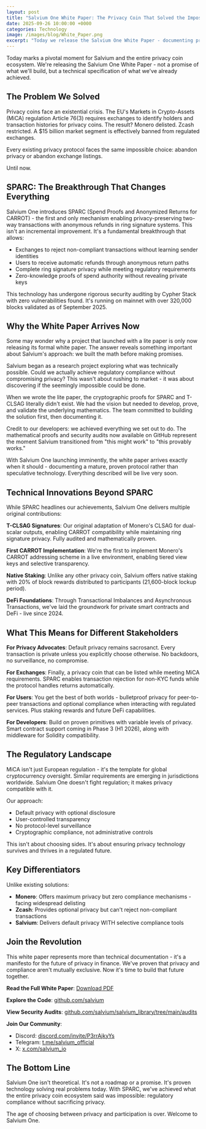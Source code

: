 ```yaml
---
layout: post
title: "Salvium One White Paper: The Privacy Coin That Solved the Impossible"
date: 2025-09-26 10:00:00 +0000
categories: Technology
image: /images/blog/White_Paper.png
excerpt: "Today we release the Salvium One White Paper - documenting proven technology that achieves what the privacy coin ecosystem said was impossible: regulatory compliance without sacrificing privacy."
---
```


Today marks a pivotal moment for Salvium and the entire privacy coin ecosystem. We're releasing the Salvium One White Paper - not a promise of what we'll build, but a technical specification of what we've already achieved.

## The Problem We Solved

Privacy coins face an existential crisis. The EU's Markets in Crypto-Assets (MiCA) regulation Article 76(3) requires exchanges to identify holders and transaction histories for privacy coins. The result? Monero delisted. Zcash restricted. A $15 billion market segment is effectively banned from regulated exchanges.

Every existing privacy protocol faces the same impossible choice: abandon privacy or abandon exchange listings.

Until now.

## SPARC: The Breakthrough That Changes Everything

Salvium One introduces SPARC (Spend Proofs and Anonymized Returns for CARROT) - the first and only mechanism enabling privacy-preserving two-way transactions with anonymous refunds in ring signature systems. This isn't an incremental improvement. It's a fundamental breakthrough that allows:

- Exchanges to reject non-compliant transactions without learning sender identities
- Users to receive automatic refunds through anonymous return paths
- Complete ring signature privacy while meeting regulatory requirements
- Zero-knowledge proofs of spend authority without revealing private keys

This technology has undergone rigorous security auditing by Cypher Stack with zero vulnerabilities found. It's running on mainnet with over 320,000 blocks validated as of September 2025.

## Why the White Paper Arrives Now

Some may wonder why a project that launched with a lite paper is only now releasing its formal white paper. The answer reveals something important about Salvium's approach: we built the math before making promises.

Salvium began as a research project exploring what was technically possible. Could we actually achieve regulatory compliance without compromising privacy? This wasn't about rushing to market - it was about discovering if the seemingly impossible could be done.

When we wrote the lite paper, the cryptographic proofs for SPARC and T-CLSAG literally didn't exist. We had the vision but needed to develop, prove, and validate the underlying mathematics. The team committed to building the solution first, then documenting it.

Credit to our developers: we achieved everything we set out to do. The mathematical proofs and security audits now available on GitHub represent the moment Salvium transitioned from "this might work" to "this provably works."

With Salvium One launching imminently, the white paper arrives exactly when it should - documenting a mature, proven protocol rather than speculative technology. Everything described will be live very soon.

## Technical Innovations Beyond SPARC

While SPARC headlines our achievements, Salvium One delivers multiple original contributions:

**T-CLSAG Signatures**: Our original adaptation of Monero's CLSAG for dual-scalar outputs, enabling CARROT compatibility while maintaining ring signature privacy. Fully audited and mathematically proven.

**First CARROT Implementation**: We're the first to implement Monero's CARROT addressing scheme in a live environment, enabling tiered view keys and selective transparency.

**Native Staking**: Unlike any other privacy coin, Salvium offers native staking with 20% of block rewards distributed to participants (21,600-block lockup period).

**DeFi Foundations**: Through Transactional Imbalances and Asynchronous Transactions, we've laid the groundwork for private smart contracts and DeFi - live since 2024.

## What This Means for Different Stakeholders

**For Privacy Advocates**: Default privacy remains sacrosanct. Every transaction is private unless you explicitly choose otherwise. No backdoors, no surveillance, no compromise.

**For Exchanges**: Finally, a privacy coin that can be listed while meeting MiCA requirements. SPARC enables transaction rejection for non-KYC funds while the protocol handles returns automatically.

**For Users**: You get the best of both worlds - bulletproof privacy for peer-to-peer transactions and optional compliance when interacting with regulated services. Plus staking rewards and future DeFi capabilities.

**For Developers**: Build on proven primitives with variable levels of privacy. Smart contract support coming in Phase 3 (H1 2026), along with middleware for Solidity compatibility.

## The Regulatory Landscape

MiCA isn't just European regulation - it's the template for global cryptocurrency oversight. Similar requirements are emerging in jurisdictions worldwide. Salvium One doesn't fight regulation; it makes privacy compatible with it.

Our approach:
- Default privacy with optional disclosure
- User-controlled transparency
- No protocol-level surveillance
- Cryptographic compliance, not administrative controls

This isn't about choosing sides. It's about ensuring privacy technology survives and thrives in a regulated future.

## Key Differentiators

Unlike existing solutions:
- **Monero**: Offers maximum privacy but zero compliance mechanisms - facing widespread delisting
- **Zcash**: Provides optional privacy but can't reject non-compliant transactions
- **Salvium**: Delivers default privacy WITH selective compliance tools

## Join the Revolution

This white paper represents more than technical documentation - it's a manifesto for the future of privacy in finance. We've proven that privacy and compliance aren't mutually exclusive. Now it's time to build that future together.

**Read the Full White Paper**: [Download PDF](https://raw.githubusercontent.com/salvium/salvium_library/main/papers/Salvium_One_White_Paper_v1.pdf)


**Explore the Code**: [github.com/salvium](https://github.com/salvium)

**View Security Audits**: [github.com/salvium/salvium_library/tree/main/audits](https://github.com/salvium/salvium_library/tree/main/audits)

**Join Our Community**:
- Discord: [discord.com/invite/P3rrAjkyYs](https://discord.com/invite/P3rrAjkyYs)
- Telegram: [t.me/salvium_official](https://t.me/salvium_official)
- X: [x.com/salvium_io](https://x.com/salvium_io)

## The Bottom Line

Salvium One isn't theoretical. It's not a roadmap or a promise. It's proven technology solving real problems today. With SPARC, we've achieved what the entire privacy coin ecosystem said was impossible: regulatory compliance without sacrificing privacy.

The age of choosing between privacy and participation is over. Welcome to Salvium One.

